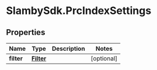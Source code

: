 # SlambySdk.PrcIndexSettings

## Properties
Name | Type | Description | Notes
------------ | ------------- | ------------- | -------------
**filter** | [**Filter**](Filter.md) |  | [optional] 




